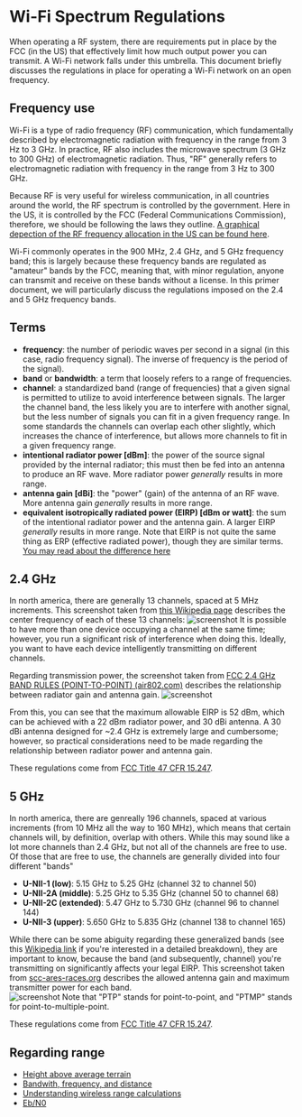 # Wi-Fi Spectrum Regulations
When operating a RF system, there are requirements put in place by the FCC (in the US) that effectively limit how much output power you can transmit.  A Wi-Fi network falls under this umbrella.  This document briefly discusses the regulations in place for operating a Wi-Fi network on an open frequency.

## Frequency use
Wi-Fi is a type of radio frequency (RF) communication, which fundamentally described by electromagnetic radiation with frequency in the range from 3 Hz to 3 GHz.  In practice, RF also includes the microwave spectrum (3 GHz to 300 GHz) of electromagnetic radiation.  Thus, "RF" generally refers to electromagnetic radiation with frequency in the range from 3 Hz to 300 GHz.  

Because RF is very useful for wireless communication, in all countries around the world, the RF spectrum is controlled by the government.  Here in the US, it is controlled by the FCC (Federal Communications Commission), therefore, we should be following the laws they outline.  [A graphical depection of the RF frequency allocation in the US can be found here](https://www.ntia.doc.gov/files/ntia/publications/2003-allochrt.pdf).  

Wi-Fi commonly operates in the 900 MHz, 2.4 GHz, and 5 GHz frequency band; this is largely because these frequency bands are regulated as "amateur" bands by the FCC, meaning that, with minor regulation, anyone can transmit and receive on these bands without a license.  In this primer document, we will particularly discuss the regulations imposed on the 2.4 and 5 GHz frequency bands.  

## Terms

 - **frequency**: the number of periodic waves per second in a signal (in this case, radio frequency signal).  The inverse of frequency is the period of the signal).
 - **band** or **bandwidth**: a term that loosely refers to a range of frequencies.
 - **channel**: a standardized band (range of frequencies) that a given signal is permitted to utilize to avoid interference between signals.  The larger the channel band, the less likely you are to interfere with another signal, but the less number of signals you can fit in a given frequency range.  In some standards the channels can overlap each other slightly, which increases the chance of interference, but allows more channels to fit in a given frequency range.
 - **intentional radiator power [dBm]**: the power of the source signal provided by the internal radiator; this must then be fed into an antenna to produce an RF wave.  More radiator power _generally_ results in more range. 
 - **antenna gain [dBi]**: the "power" (gain) of the antenna of an RF wave.  More antenna gain _generally_ results in more range.
 - **equivalent isotropically radiated power (EIRP) [dBm or watt]**: the sum of the intentional radiator power and the antenna gain.  A larger EIRP _generally_ results in more range.  Note that EIRP is not quite the same thing as ERP (effective radiated power), though they are similar terms.  [You may read about the difference here](https://en.wikipedia.org/wiki/Effective_radiated_power)

## 2.4 GHz
In north america, there are generally 13 channels, spaced at 5 MHz increments.  This screenshot taken from [this Wikipedia page](https://en.wikipedia.org/wiki/List_of_WLAN_channels) describes the center frequency of each of these 13 channels:
![screenshot](https://github.com/riplaboratory/Kanaloa/blob/master/PrimerDocuments/wifiSpectrumRegulations/InterferenceConcerns.PNG)
It is possible to have more than one device occupying a channel at the same time; however, you run a significant risk of interference when doing this.  Ideally, you want to have each device intelligently transmitting on different channels.

Regarding transmission power, the screenshot taken from [FCC 2.4 GHz BAND RULES (POINT-TO-POINT) (air802.com)](https://www.air802.com/fcc-rules-and-regulations.html) describes the relationship between radiator gain and antenna gain.
![screenshot](https://github.com/riplaboratory/Kanaloa/blob/master/PrimerDocuments/wifiSpectrumRegulations/FCC2.4GHzBANDRULES.PNG)

From this, you can see that the maximum allowable EIRP is 52 dBm, which can be achieved with a 22 dBm radiator power, and 30 dBi antenna.  A 30 dBi antenna designed for ~2.4 GHz is extremely large and cumbersome; however, so practical considerations need to be made regarding the relationship between radiator power and antenna gain.  

These regulations come from [FCC Title 47 CFR 15.247](https://www.law.cornell.edu/cfr/text/47/15.247).

## 5 GHz
In north america, there are genreally 196 channels, spaced at various increments (from 10 MHz all the way to 160 MHz), which means that certain channels will, by definition, overlap with others.  While this may sound like a lot more channels than 2.4 GHz, but not all of the channels are free to use.  Of those that are free to use, the channels are generally divided into four different "bands"

 - **U-NII-1 (low)**: 5.15 GHz to 5.25 GHz (channel 32 to channel 50)
 - **U-NII-2A (middle)**: 5.25 GHz to 5.35 GHz (channel 50 to channel 68)
 - **U-NII-2C (extended)**: 5.47 GHz to 5.730 GHz (channel 96 to channel 144)
 - **U-NII-3 (upper)**: 5.650 GHz to 5.835 GHz (channel 138 to channel 165)
 
While there can be some abiguity regarding these generalized bands (see this [Wikipedia link](https://en.wikipedia.org/wiki/List_of_WLAN_channels) if you're interested in a detailed breakdown), they are important to know, because the band (and subsequently, channel) you're transmitting on significantly affects your legal EIRP.  This screenshot taken from [scc-ares-races.org](https://www.scc-ares-races.org/mesh/doc/WiFi_Part_15_Power_Limits_v150424.pdf) describes the allowed antenna gain and maximum transmitter power for each band.  
![screenshot](https://github.com/riplaboratory/Kanaloa/blob/master/PrimerDocuments/wifiSpectrumRegulations/fccPart15PowerLimitsForWifi.PNG)
Note that "PTP" stands for point-to-point, and "PTMP" stands for point-to-multiple-point.  

These regulations come from [FCC Title 47 CFR 15.247](https://www.law.cornell.edu/cfr/text/47/15.247).

## Regarding range
 - [Height above average terrain](https://en.wikipedia.org/wiki/Height_above_average_terrain)
 - [Bandwith, frequency, and distance](https://physics.stackexchange.com/questions/303314/relation-between-data-rate-frequencyrf-and-distance)
 - [Understanding wireless range calculations](http://www.electronicdesign.com/communications/understanding-wireless-range-calculations)
 - [Eb/N0](https://en.wikipedia.org/wiki/Eb/N0)

